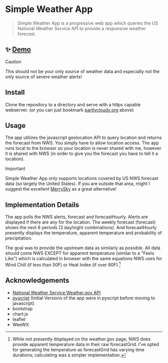 # Simple Weather App

> Simple Weather App is a progressive web app which queries the US National Weather Service API to provide a responsive weather forecast.

## ✨ [Demo](https://www.partlycloudy.org/)

> [!CAUTION]
> This should not be your only source of weather data and especially not the only source of severe weather alerts!

## Install

Clone the repository to a directory and serve with a https capable webserver. (or you can just bookmark [partlycloudy.org](https://www.partlycloudy.org/) above)

## Usage

The app utilizes the javascript geolocation API to query location and returns the forecast from NWS. You simply have to allow location access. The app runs local to the browser so your location is never shared with me, however it is shared with NWS (in order to give you the forecast you have to tell it a location).

> [!IMPORTANT]
> Simple Weather App only supports locations covered by US NWS forecast data (so largely the United States). If you are outside that area, might I suggest the excellent [MerrySky](https://merrysky.net/) as a great alternative!

## Implementation Details

The app polls the NWS alerts, forecast and forecastHourly. Alerts are displayed if there are any for the location. The weekly forecast (forecast) shows the next 6 periods (3 day/night combinations). And forecastHourly presently displays the temperature, apparent temperature and probability of precipitation.

The goal was to provide the upstream data as similarly as possible. All data should come NWS EXCEPT for apparent temperature (similar to a "Feels Like") which is calculated in browser with the same equations NWS uses for Wind Chill (if less than 50F) or Heat Index (if over 80F).[^appTemp]

[^appTemp]: While not presently displayed on the weather.gov page, NWS does provide apparent temperature data in their raw forecastGrid. I've opted for generating the temperature as forecastGrid has varying time durations; calculating was a simpler implementation.

## Acknowledgements

- [National Weather Service Weather.gov API](https://www.weather.gov/documentation/services-web-api)
- [pyscript](https://pyscript.net/) (Initial Versions of the app were in pyscript before moving to javascript)
- bootstrap
- chart.js
- leaflet
- WeeWX
